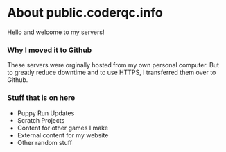 
# About public.coderqc.info
Hello and welcome to my servers! 


### Why I moved it to Github
These servers were orginally hosted from my own personal computer. But to greatly reduce downtime and to use HTTPS, I transferred them over to Github.


### Stuff that is on here
- Puppy Run Updates
- Scratch Projects
- Content for other games I make
- External content for my website
- Other random stuff

